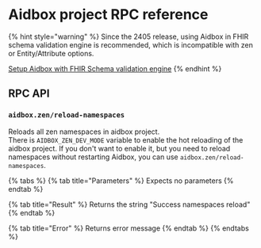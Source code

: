 # Aidbox project RPC reference

{% hint style="warning" %}
Since the 2405 release, using Aidbox in FHIR schema validation engine is recommended, which is incompatible with zen or Entity/Attribute options.

[Setup Aidbox with FHIR Schema validation engine](broken-reference)
{% endhint %}



## RPC API

### `aidbox.zen/reload-namespaces`

Reloads all zen namespaces in aidbox project.\
There is `AIDBOX_ZEN_DEV_MODE` variable to enable the hot reloading of the aidbox project. If you don't want to enable it, but you need to reload namespaces without restarting Aidbox, you can use `aidbox.zen/reload-namespaces`.



{% tabs %}
{% tab title="Parameters" %}
Expects no parameters
{% endtab %}

{% tab title="Result" %}
Returns the string "Success namespaces reload"
{% endtab %}

{% tab title="Error" %}
Returns error message
{% endtab %}
{% endtabs %}

